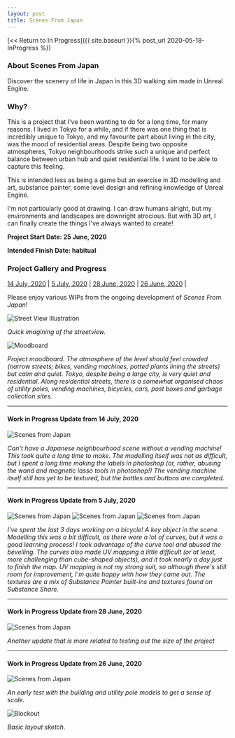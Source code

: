 ```yaml
---
layout: post
title: Scenes From Japan
---
```



[<< Return to In Progress]({{ site.baseurl }}{% post_url 2020-05-18-InProgress %})

### **About Scenes From Japan**
Discover the scenery of life in Japan in this 3D walking sim made in Unreal Engine.  


### **Why?**
This is a project that I've been wanting to do for a long time, for many reasons. 
I lived in Tokyo for a while, and if there was one thing that is incredibly unique to Tokyo, and my favourite part about living in the city, was the mood of residential areas. Despite being two opposite atmospheres, Tokyo neighbourhoods strike such a unique and perfect balance between urban hub and quiet residential life. I want to be able to capture this feeling.

This is intended less as being a game but an exercise in 3D modelling and art, substance painter, some level design and refining knowledge of Unreal Engine.

I'm not particularly good at drawing. I can draw humans alright, but my environments and landscapes are downright atrocious. But with 3D art, I can finally create the things I've always wanted to create! 

**Project Start Date: 25 June, 2020**

**Intended Finish Date: habitual** 


### **Project Gallery and Progress**

[14 July, 2020](#work-in-progress-update-from-14-july-2020)	|	[5 July, 2020](#work-in-progress-update-from-5-july-2020)	|	[28 June, 2020](#work-in-progress-update-from-28-june-2020)	|	[26 June, 2020](#work-in-progress-update-from-26-june-2020)	|

Please enjoy various WIPs from the ongoing development of _Scenes From Japan_!

![Street View Illustration](/assets/artwork/MyGames/ScenesFromJapan/Plan1.jpg)

_Quick imagining of the streetview._


![Moodboard](/assets/artwork/MyGames/ScenesFromJapan/Moodboard.jpg)

_Project moodboard. The atmosphere of the level should feel crowded (narrow streets; bikes, vending machines, potted plants lining the streets) but calm and quiet. Tokyo, despite being a large city, is very quiet and residential. Along residential streets, there is a somewhat organised chaos of utility poles, vending machines, bicycles, cars, post boxes and garbage collection sites._

_______________________________________________________________________________________________________


#### Work in Progress Update from 14 July, 2020
![Scenes from Japan](/assets/artwork/MyGames/ScenesFromJapan/ScenesFromJapan_WIP_2020_Jul13.jpg)

_Can't have a Japanese neighbourhood scene without a vending machine! This took quite a long time to make. The modelling itself was not as difficult, but I spent a long time making the labels in photoshop (or, rather, abusing the wand and magnetic lasso tools in photoshop!) The vending machine itself still has yet to be textured, but the bottles and buttons are completed._

_______________________________________________________________________________________________________


#### Work in Progress Update from 5 July, 2020
![Scenes from Japan](/assets/artwork/MyGames/ScenesFromJapan/ScenesFromJapan_WIP_2020_Jul5.jpg)
![Scenes from Japan](/assets/artwork/MyGames/ScenesFromJapan/ScenesFromJapan_WIP_2020_Jul5_2.jpg)
![Scenes from Japan](/assets/artwork/MyGames/ScenesFromJapan/ScenesFromJapan_WIP_2020_Jul5_3.jpg)

_I've spent the last 3 days working on a bicycle! A key object in the scene. Modelling this was a bit difficult, as there were a lot of curves, but it was a good learning process! I took advantage of the curve tool and abused the bevelling. The curves also made UV mapping a little difficult (or at least, more challenging than cube-shaped objects), and it took nearly a day just to finish the map. UV mapping is not my strong suit, so although there's still room for improvement, I'm quite happy with how they came out. The textures are a mix of Substance Painter built-ins and textures found on Substance Share._

_______________________________________________________________________________________________________


#### Work in Progress Update from 28 June, 2020
![Scenes from Japan](/assets/artwork/MyGames/ScenesFromJapan/ScenesFromJapan_WIP2.jpg)

_Another update that is more related to testing out the size of the project_ 

_______________________________________________________________________________________________________


#### Work in Progress Update from 26 June, 2020

![Scenes from Japan](/assets/artwork/MyGames/ScenesFromJapan/ScenesFromJapan_WIP1.jpg)

_An early test with the building and utility pole models to get a sense of scale._

![Blockout](/assets/artwork/MyGames/ScenesFromJapan/NeighbourhoodBlockout.jpg)

_Basic layout sketch._